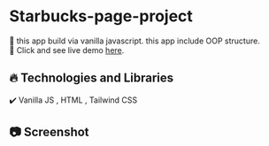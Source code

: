 # Starbucks-page-project

🔸 this app build via vanilla javascript. this app include OOP structure. <br>
🔸 Click and see live demo [here](https://quiz-app-murex-pi.vercel.app/).

## 🔥 Technologies and Libraries <br>

✔️ Vanilla JS , HTML , Tailwind CSS <br>

## 📷 Screenshot <br>

<img src="">
